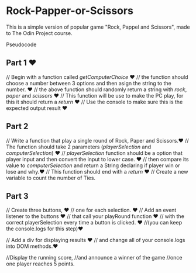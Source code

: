 # Rock-Papper-or-Scissors
This is a simple version of popular game "Rock, Pappel and Scissors", made to The Odin Project course.

Pseudocode
## Part 1 ♥

// Begin with a function called *getComputerChoice* ♥
// the function should choose a number between 3 options and then asign the string to the number. ♥
// the above function should randomly return a string with *rock*, *paper* and *scissors* ♥
// This function will be use to make the PC play, for this it should return a *return* ♥
// Use the console to make sure this is the expected output result ♥

## Part 2
// Write a function that play a single round of Rock, Paper and Scissors.♥ 
// The function should take 2 parameters (*playerSelection* and *computerSelection*) ♥
// *playerSelection* function should be a option that player input and then convert the input to lower case. ♥
// then compare its value to *computerSelection* and return a String declaring if player win or lose and why.♥
// This function should end with a *return* ♥
// Create a new variable to count the number of Ties.

## Part 3

// Create three buttons, ♥
// one for each selection. ♥
// Add an event listener to the buttons ♥
// that call your playRound function ♥
// with the correct playerSelection every time a button is clicked. ♥
//(you can keep the console.logs for this step)♥

// Add a div for displaying results ♥
// and change all of your console.logs into DOM methods.♥

//Display the running score, 
//and announce a winner of the game 
//once one player reaches 5 points.



